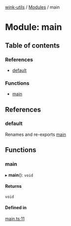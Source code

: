 [wink-utils](../README.md) / [Modules](../modules.md) / main

# Module: main

## Table of contents

### References

- [default](main.md#default)

### Functions

- [main](main.md#main)

## References

### default

Renames and re-exports [main](main.md#main)

## Functions

### main

▸ **main**(): `void`

#### Returns

`void`

#### Defined in

[main.ts:11](https://github.com/huahuahuahuahuahua/wink-utils/blob/671099e/src/main.ts#L11)
